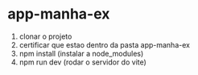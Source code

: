 # app-manha-ex

1. clonar o projeto
2. certificar que estao dentro da pasta app-manha-ex
3. npm install (instalar a node_modules)
4. npm run dev (rodar o servidor do vite)
